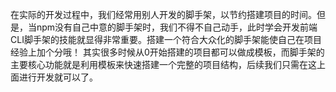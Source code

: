 在实际的开发过程中，我们经常用别人开发的脚手架，以节约搭建项目的时间。但是，当npm没有自己中意的脚手架时，我们不得不自己动手，此时学会开发前端CLI脚手架的技能就显得非常重要。搭建一个符合大众化的脚手架能使自己在项目经验上加个分哦！
其实很多时候从0开始搭建的项目都可以做成模板，而脚手架的主要核心功能就是利用模板来快速搭建一个完整的项目结构，后续我们只需在这上面进行开发就可以了。